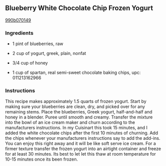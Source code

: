 ## Blueberry White Chocolate Chip Frozen Yogurt

[990b070149](http://tastykitchen.com/recipes/desserts/blueberry-white-chocolate-chip-frozen-yogurt-2/)

### Ingredients

 - 1 pint of blueberries, raw

 - 2 cup of yogurt, greek, plain, nonfat

 - 3/4 cup of honey

 - 1 cup of spartan, real semi-sweet chocolate baking chips, upc: 011213162966

### Instructions

This recipe makes approximately 1.5 quarts of frozen yogurt. Start by making sure your blueberries are clean, dry, and picked over for any remaining stems. Place the blueberries, Greek yogurt, half-and-half and honey in a blender. Puree until smooth and creamy. Transfer the mixture into the bowl of an ice cream maker and churn according to the manufacturers instructions. In my Cuisinart this took 15 minutes, and I added the white chocolate chips after the first 10 minutes of churning. Add the chips whenever your manufacturers instructions say to add the add-ins. You can enjoy this right away and it will be like soft serve ice cream. For a firmer texture transfer the frozen yogurt into an airtight container and freeze for at least 30 minutes. Its best to let let this thaw at room temperature for 10-15 minutes once its been frozen.